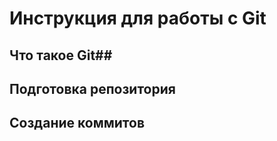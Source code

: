 # **Инструкция для работы с Git**

## Что такое Git##

## Подготовка репозитория

## Создание коммитов
